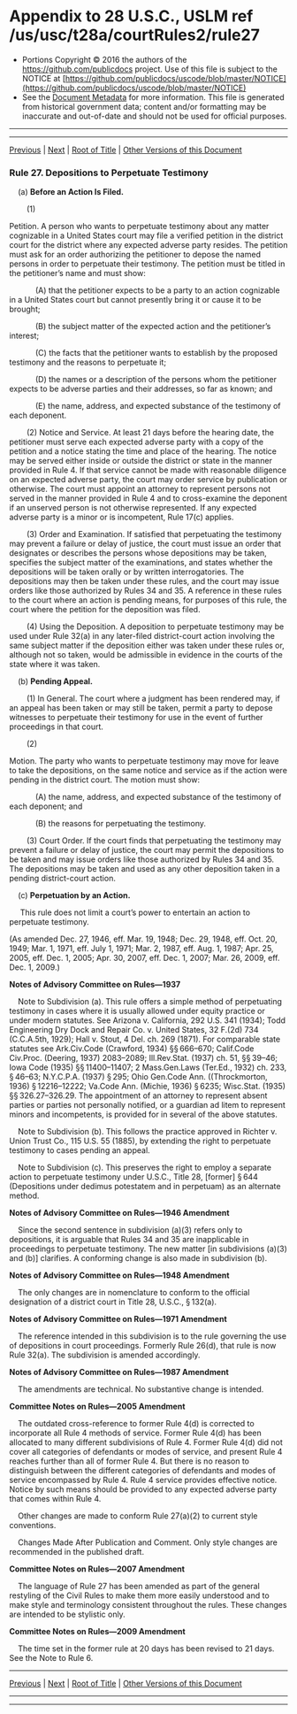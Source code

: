 ---
---

# Appendix to 28 U.S.C., USLM ref /us/usc/t28a/courtRules2/rule27

* Portions Copyright © 2016 the authors of the https://github.com/publicdocs project.
  Use of this file is subject to the NOTICE at [https://github.com/publicdocs/uscode/blob/master/NOTICE](https://github.com/publicdocs/uscode/blob/master/NOTICE)
* See the [Document Metadata](././../../../..//README.md) for more information.
  This file is generated from historical government data; content and/or formatting may be inaccurate and out-of-date and should not be used for official purposes.

----------
----------

[Previous](./../../../..//us/usc/t28a/courtRules2/m__us_usc_t28a_courtRules2_rule26.md) | [Next](./../../../..//us/usc/t28a/courtRules2/m__us_usc_t28a_courtRules2_rule28.md) | [Root of Title](./../../../../) | [Other Versions of this Document](https://publicdocs.github.io/go/links?ns=uslm&ref=%2Fus%2Fusc%2Ft28a%2FcourtRules2%2Frule27)

### Rule 27. Depositions to Perpetuate Testimony

    (a) __Before an Action Is Filed.__ 

        (1)

 Petition. A person who wants to perpetuate testimony about any matter cognizable in a United States court may file a verified petition in the district court for the district where any expected adverse party resides. The petition must ask for an order authorizing the petitioner to depose the named persons in order to perpetuate their testimony. The petition must be titled in the petitioner’s name and must show:

            (A) that the petitioner expects to be a party to an action cognizable in a United States court but cannot presently bring it or cause it to be brought;

            (B) the subject matter of the expected action and the petitioner’s interest;

            (C) the facts that the petitioner wants to establish by the proposed testimony and the reasons to perpetuate it;

            (D) the names or a description of the persons whom the petitioner expects to be adverse parties and their addresses, so far as known; and

            (E) the name, address, and expected substance of the testimony of each deponent.

        (2) Notice and Service. At least 21 days before the hearing date, the petitioner must serve each expected adverse party with a copy of the petition and a notice stating the time and place of the hearing. The notice may be served either inside or outside the district or state in the manner provided in Rule 4. If that service cannot be made with reasonable diligence on an expected adverse party, the court may order service by publication or otherwise. The court must appoint an attorney to represent persons not served in the manner provided in Rule 4 and to cross-examine the deponent if an unserved person is not otherwise represented. If any expected adverse party is a minor or is incompetent, Rule 17(c) applies.

        (3) Order and Examination. If satisfied that perpetuating the testimony may prevent a failure or delay of justice, the court must issue an order that designates or describes the persons whose depositions may be taken, specifies the subject matter of the examinations, and states whether the depositions will be taken orally or by written interrogatories. The depositions may then be taken under these rules, and the court may issue orders like those authorized by Rules 34 and 35. A reference in these rules to the court where an action is pending means, for purposes of this rule, the court where the petition for the deposition was filed.

        (4) Using the Deposition. A deposition to perpetuate testimony may be used under Rule 32(a) in any later-filed district-court action involving the same subject matter if the deposition either was taken under these rules or, although not so taken, would be admissible in evidence in the courts of the state where it was taken.

    (b) __Pending Appeal.__ 

        (1) In General. The court where a judgment has been rendered may, if an appeal has been taken or may still be taken, permit a party to depose witnesses to perpetuate their testimony for use in the event of further proceedings in that court.

        (2)

 Motion. The party who wants to perpetuate testimony may move for leave to take the depositions, on the same notice and service as if the action were pending in the district court. The motion must show:

            (A) the name, address, and expected substance of the testimony of each deponent; and

            (B) the reasons for perpetuating the testimony.

        (3) Court Order. If the court finds that perpetuating the testimony may prevent a failure or delay of justice, the court may permit the depositions to be taken and may issue orders like those authorized by Rules 34 and 35. The depositions may be taken and used as any other deposition taken in a pending district-court action.

    (c) __Perpetuation by an Action.__ 

     This rule does not limit a court’s power to entertain an action to perpetuate testimony.

(As amended Dec. 27, 1946, eff. Mar. 19, 1948; Dec. 29, 1948, eff. Oct. 20, 1949; Mar. 1, 1971, eff. July 1, 1971; Mar. 2, 1987, eff. Aug. 1, 1987; Apr. 25, 2005, eff. Dec. 1, 2005; Apr. 30, 2007, eff. Dec. 1, 2007; Mar. 26, 2009, eff. Dec. 1, 2009.)

 __Notes of Advisory Committee on Rules—1937__ 

    Note to Subdivision (a). This rule offers a simple method of perpetuating testimony in cases where it is usually allowed under equity practice or under modern statutes. See Arizona v. California, 292 U.S. 341 (1934); Todd Engineering Dry Dock and Repair Co. v. United States, 32 F.(2d) 734 (C.C.A.5th, 1929); Hall v. Stout, 4 Del. ch. 269 (1871). For comparable state statutes see Ark.Civ.Code (Crawford, 1934) §§ 666–670; Calif.Code Civ.Proc. (Deering, 1937) 2083–2089; Ill.Rev.Stat. (1937) ch. 51, §§ 39–46; Iowa Code (1935) §§ 11400–11407; 2 Mass.Gen.Laws (Ter.Ed., 1932) ch. 233, § 46–63; N.Y.C.P.A. (1937) § 295; Ohio Gen.Code Ann. ((Throckmorton, 1936) § 12216–12222; Va.Code Ann. (Michie, 1936) § 6235; Wisc.Stat. (1935) §§ 326.27–326.29. The appointment of an attorney to represent absent parties or parties not personally notified, or a guardian ad litem to represent minors and incompetents, is provided for in several of the above statutes.

    Note to Subdivision (b). This follows the practice approved in Richter v. Union Trust Co., 115 U.S. 55 (1885), by extending the right to perpetuate testimony to cases pending an appeal.

    Note to Subdivision (c). This preserves the right to employ a separate action to perpetuate testimony under U.S.C., Title 28, \[former\] § 644 (Depositions under dedimus potestatem and in perpetuam) as an alternate method.

 __Notes of Advisory Committee on Rules—1946 Amendment__ 

    Since the second sentence in subdivision (a)(3) refers only to depositions, it is arguable that Rules 34 and 35 are inapplicable in proceedings to perpetuate testimony. The new matter \[in subdivisions (a)(3) and (b)\] clarifies. A conforming change is also made in subdivision (b).

 __Notes of Advisory Committee on Rules—1948 Amendment__ 

    The only changes are in nomenclature to conform to the official designation of a district court in Title 28, U.S.C., § 132(a).

 __Notes of Advisory Committee on Rules—1971 Amendment__ 

    The reference intended in this subdivision is to the rule governing the use of depositions in court proceedings. Formerly Rule 26(d), that rule is now Rule 32(a). The subdivision is amended accordingly.

 __Notes of Advisory Committee on Rules—1987 Amendment__ 

    The amendments are technical. No substantive change is intended.

 __Committee Notes on Rules—2005 Amendment__ 

    The outdated cross-reference to former Rule 4(d) is corrected to incorporate all Rule 4 methods of service. Former Rule 4(d) has been allocated to many different subdivisions of Rule 4. Former Rule 4(d) did not cover all categories of defendants or modes of service, and present Rule 4 reaches further than all of former Rule 4. But there is no reason to distinguish between the different categories of defendants and modes of service encompassed by Rule 4. Rule 4 service provides effective notice. Notice by such means should be provided to any expected adverse party that comes within Rule 4.

    Other changes are made to conform Rule 27(a)(2) to current style conventions.

    Changes Made After Publication and Comment. Only style changes are recommended in the published draft.

 __Committee Notes on Rules—2007 Amendment__ 

    The language of Rule 27 has been amended as part of the general restyling of the Civil Rules to make them more easily understood and to make style and terminology consistent throughout the rules. These changes are intended to be stylistic only.

 __Committee Notes on Rules—2009 Amendment__ 

    The time set in the former rule at 20 days has been revised to 21 days. See the Note to Rule 6.

----------

[Previous](./../../../..//us/usc/t28a/courtRules2/m__us_usc_t28a_courtRules2_rule26.md) | [Next](./../../../..//us/usc/t28a/courtRules2/m__us_usc_t28a_courtRules2_rule28.md) | [Root of Title](./../../../../) | [Other Versions of this Document](https://publicdocs.github.io/go/links?ns=uslm&ref=%2Fus%2Fusc%2Ft28a%2FcourtRules2%2Frule27)

----------
----------



